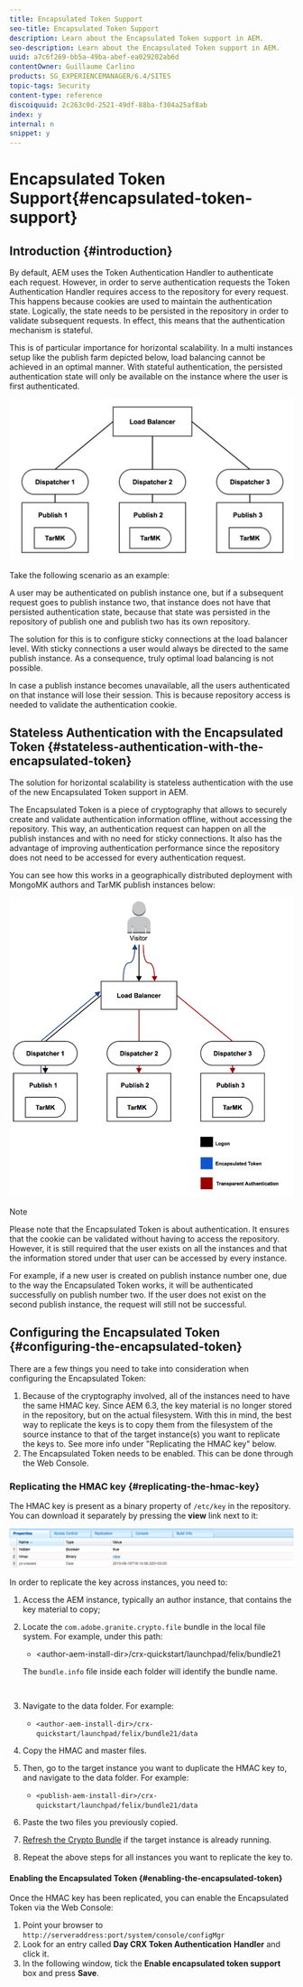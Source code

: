 ```yaml
---
title: Encapsulated Token Support
seo-title: Encapsulated Token Support
description: Learn about the Encapsulated Token support in AEM.
seo-description: Learn about the Encapsulated Token support in AEM.
uuid: a7c6f269-bb5a-49ba-abef-ea029202ab6d
contentOwner: Guillaume Carlino
products: SG_EXPERIENCEMANAGER/6.4/SITES
topic-tags: Security
content-type: reference
discoiquuid: 2c263c0d-2521-49df-88ba-f304a25af8ab
index: y
internal: n
snippet: y
---
```


# Encapsulated Token Support{#encapsulated-token-support}

## Introduction {#introduction}

By default, AEM uses the Token Authentication Handler to authenticate each request. However, in order to serve authentication requests the Token Authentication Handler requires access to the repository for every request. This happens because cookies are used to maintain the authentication state. Logically, the state needs to be persisted in the repository in order to validate subsequent requests. In effect, this means that the authentication mechanism is stateful.

This is of particular importance for horizontal scalability. In a multi instances setup like the publish farm depicted below, load balancing cannot be achieved in an optimal manner. With stateful authentication, the persisted authentication state will only be available on the instance where the user is first authenticated.

![](assets/chlimage_1-33.png)

Take the following scenario as an example:

A user may be authenticated on publish instance one, but if a subsequent request goes to publish instance two, that instance does not have that persisted authentication state, because that state was persisted in the repository of publish one and publish two has its own repository.

The solution for this is to configure sticky connections at the load balancer level. With sticky connections a user would always be directed to the same publish instance. As a consequence, truly optimal load balancing is not possible.

In case a publish instance becomes unavailable, all the users authenticated on that instance will lose their session. This is because repository access is needed to validate the authentication cookie.

## Stateless Authentication with the Encapsulated Token {#stateless-authentication-with-the-encapsulated-token}

The solution for horizontal scalability is stateless authentication with the use of the new Encapsulated Token support in AEM.

The Encapsulated Token is a piece of cryptography that allows to securely create and validate authentication information offline, without accessing the repository. This way, an authentication request can happen on all the publish instances and with no need for sticky connections. It also has the advantage of improving authentication performance since the repository does not need to be accessed for every authentication request.

You can see how this works in a geographically distributed deployment with MongoMK authors and TarMK publish instances below:

![](assets/chlimage_1-34.png)

>[!NOTE]
>
>Please note that the Encapsulated Token is about authentication. It ensures that the cookie can be validated without having to access the repository. However, it is still required that the user exists on all the instances and that the information stored under that user can be accessed by every instance.
>
>For example, if a new user is created on publish instance number one, due to the way the Encapsulated Token works, it will be authenticated successfully on publish number two. If the user does not exist on the second publish instance, the request will still not be successful.
>

## Configuring the Encapsulated Token {#configuring-the-encapsulated-token}

There are a few things you need to take into consideration when configuring the Encapsulated Token:

1. Because of the cryptography involved, all of the instances need to have the same HMAC key. Since AEM 6.3, the key material is no longer stored in the repository, but on the actual filesystem. With this in mind, the best way to replicate the keys is to copy them from the filesystem of the source instance to that of the target instance(s) you want to replicate the keys to. See more info under "Replicating the HMAC key" below.
1. The Encapsulated Token needs to be enabled. This can be done through the Web Console.

### Replicating the HMAC key {#replicating-the-hmac-key}

The HMAC key is present as a binary property of `/etc/key` in the repository. You can download it separately by pressing the **view** link next to it:

![](assets/chlimage_1-35.png)

In order to replicate the key across instances, you need to:

1. Access the AEM instance, typically an author instance, that contains the key material to copy;
1. Locate the `com.adobe.granite.crypto.file` bundle in the local file system. For example, under this path:

    * &lt;author-aem-install-dir&gt;/crx-quickstart/launchpad/felix/bundle21

   The `bundle.info` file inside each folder will identify the bundle name.

   ```
      
   ```

1. Navigate to the data folder. For example:

    * `<author-aem-install-dir>/crx-quickstart/launchpad/felix/bundle21/data`

1. Copy the HMAC and master files.
1. Then, go to the target instance you want to duplicate the HMAC key to, and navigate to the data folder. For example:

    * `<publish-aem-install-dir>/crx-quickstart/launchpad/felix/bundle21/data`

1. Paste the two files you previously copied.
1. [Refresh the Crypto Bundle](../../../communities/using/deploy-communities.md#refresh-the-granite-crypto-bundle) if the target instance is already running.  

1. Repeat the above steps for all instances you want to replicate the key to.

#### Enabling the Encapsulated Token {#enabling-the-encapsulated-token}

Once the HMAC key has been replicated, you can enable the Encapsulated Token via the Web Console:

1. Point your browser to `http://serveraddress:port/system/console/configMgr`
1. Look for an entry called **Day CRX Token Authentication** **Handler** and click it.
1. In the following window, tick the **Enable encapsulated token support** box and press **Save**.

